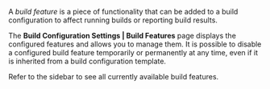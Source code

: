 [//]: # (title: Adding Build Features)
[//]: # (auxiliary-id: Adding Build Features)

A _build feature_ is a piece of functionality that can be added to a build configuration to affect running builds or reporting build results.

The __Build Configuration Settings | Build Features__ page displays the configured features and allows you to manage them. It is possible to disable a configured build feature temporarily or permanently at any time, even if it is inherited from a build configuration template.

Refer to the sidebar to see all currently available build features.